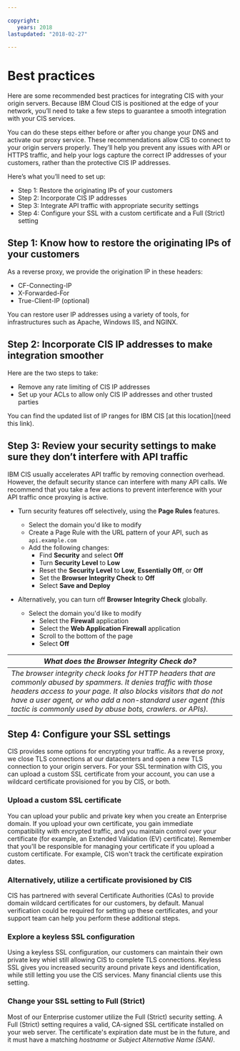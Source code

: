 ```yaml
---
  
copyright:
   years: 2018
lastupdated: "2018-02-27"
 
---
```



# Best practices

Here are some recommended best practices for integrating CIS with your origin servers. Because IBM Cloud CIS is positioned at the edge of your network, you’ll need to take a few steps to guarantee a smooth integration with your CIS services. 

You can do these steps either before or after you change your DNS and activate our proxy service. These recommendations allow CIS to connect to your origin servers properly. They’ll help you prevent any issues with API or HTTPS traffic, and help your logs capture the correct IP addresses of your customers, rather than the protective CIS IP addresses.

Here’s what you’ll need to set up:

 * Step 1: Restore the originating IPs of your customers
 * Step 2: Incorporate CIS IP addresses
 * Step 3: Integrate API traffic with appropriate security settings
 * Step 4: Configure your SSL with a custom certificate and a Full (Strict) setting

## Step 1: Know how to restore the originating IPs of your customers

As a reverse proxy, we provide the origination IP in these headers:

  * CF-Connecting-IP
  *  X-Forwarded-For
  * True-Client-IP (optional)

You can restore user IP addresses using a variety of tools, for infrastructures such as Apache, Windows IIS, and NGINX.

## Step 2: Incorporate CIS IP addresses to make integration smoother

Here are the two steps to take:

  * Remove any rate limiting of CIS IP addresses
  * Set up your ACLs to allow only CIS IP addresses and other trusted parties

You can find the updated list of IP ranges for IBM CIS [at this location](need this link).

## Step 3: Review your security settings to make sure they don’t interfere with API traffic

IBM CIS usually accelerates API traffic by removing connection overhead. However, the default security stance can interfere with many API calls. We recommend that you take a few actions to prevent interference with your API traffic once proxying is active.

 * Turn security features off selectively, using the **Page Rules** features.
 
   * Select the domain you'd like to modify
   * Create a Page Rule with the URL pattern of your API, such as `api.example.com`
   * Add the following changes:
      * Find **Security** and select **Off**
      * Turn **Security Level** to **Low**
      * Reset the **Security Level** to **Low**, **Essentially Off**, or **Off**
      * Set the **Browser Integrity Check** to **Off**
      * Select **Save and Deploy**

 * Alternatively, you can turn off **Browser Integrity Check** globally.
   * Select the domain you'd like to modify
     * Select the **Firewall** application
     * Select the **Web Application Firewall** application
     * Scroll to the bottom of the page
     * Select **Off**

| *What does the Browser Integrity Check do?* | 
|------------------------------------------------|
| *The browser integrity check looks for HTTP headers that are commonly abused by spammers. It denies traffic with those headers access to your page. It also blocks visitors that do not have a user agent, or who add a non-standard user agent (this tactic is commonly used by abuse bots, crawlers. or APIs).* |

## Step 4: Configure your SSL settings

CIS provides some options for encrypting your traffic. As a reverse proxy, we close TLS connections at our datacenters and open a new TLS connection to your origin servers. For your SSL termination with CIS, you can upload a custom SSL certificate from your account, you can use a wildcard certificate provisioned for you by CIS, or both.

### Upload a custom SSL certificate
 
 You can upload your public and private key when you create an Enterprise domain. If you upload your own certificate, you gain immediate compatibility with encrypted traffic, and you maintain control over your certificate (for example, an Extended Validation (EV) certificate). Remember that you'll be responsible for managing your certificate if you upload a custom certificate. For example, CIS won't track the certificate expiration dates. 
 
### Alternatively, utilize a certificate provisioned by CIS
 
CIS has partnered with several Certificate Authorities (CAs) to provide domain wildcard certificates for our customers, by default. Manual verification could be required for setting up these certificates, and your support team can help you perform these additional steps.
 
### Explore a keyless SSL configuration
 
Using a keyless SSL configuration, our customers can maintain their own private key whiel still allowing CIS to complete TLS connections. Keyless SSL gives you increased security around private keys and identification, while still letting you use the CIS services. Many financial clients use this setting.
 
 
### Change your SSL setting to **Full** (Strict)
 
Most of our Enterprise customer utilize the Full (Strict) security setting. A Full (Strict) setting requires a valid, CA-signed SSL certificate installed on your web server. The certificate's expiration date must be in the future, and it must have a matching *hostname* or *Subject Alternative Name (SAN)*.

